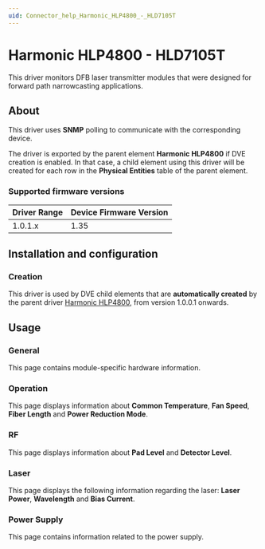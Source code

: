 ```yaml
---
uid: Connector_help_Harmonic_HLP4800_-_HLD7105T
---
```


# Harmonic HLP4800 - HLD7105T

This driver monitors DFB laser transmitter modules that were designed for forward path narrowcasting applications.

## About

This driver uses **SNMP** polling to communicate with the corresponding device.

The driver is exported by the parent element **Harmonic HLP4800** if DVE creation is enabled. In that case, a child element using this driver will be created for each row in the **Physical Entities** table of the parent element.

### Supported firmware versions

| **Driver Range** | **Device Firmware Version** |
|------------------|-----------------------------|
| 1.0.1.x          | 1.35                        |

## Installation and configuration

### Creation

This driver is used by DVE child elements that are **automatically created** by the parent driver [Harmonic HLP4800](xref:Connector_help_Harmonic_HLP4800), from version 1.0.0.1 onwards.

## Usage

### General

This page contains module-specific hardware information.

### Operation

This page displays information about **Common Temperature**, **Fan Speed**, **Fiber Length** and **Power Reduction Mode**.

### RF

This page displays information about **Pad Level** and **Detector Level**.

### Laser

This page displays the following information regarding the laser: **Laser Power**, **Wavelength** and **Bias Current**.

### Power Supply

This page contains information related to the power supply.
